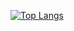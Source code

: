 [![Top Langs](https://github-readme-stats.vercel.app/api/top-langs/?username:love-cherry-roman)](https://github.com/anuraghazra/github-readme-stats)
